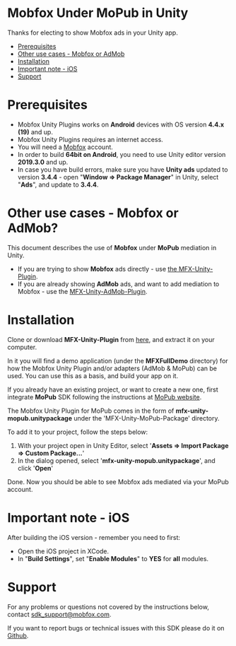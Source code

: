 # Mobfox Under MoPub in Unity
Thanks for electing to show Mobfox ads in your Unity app.

<!-- toc -->

* [Prerequisites](#prerequisites)
* [Other use cases - Mobfox or AdMob](#other-use-cases---mobfox-or-admob)
* [Installation](#installation)
* [Important note - iOS](#important-note---ios)
* [Support](#support)

<!-- toc stop -->

# Prerequisites

* Mobfox Unity Plugins works on **Android** devices with OS version **4.4.x (19)** and up.
* Mobfox Unity Plugins requires an internet access.
* You will need a [Mobfox](https://mobfox.atlassian.net/wiki/spaces/PUMD/pages/354549848/Setup+MobFox+Account) account.
* In order to build **64bit on Android**, you need to use Unity editor version **2019.3.0** and up.
* In case you have build errors, make sure you have **Unity ads** updated to version **3.4.4** - open "**Window => Package Manager**" in Unity, select "**Ads**", and update to **3.4.4**.

# Other use cases - Mobfox or AdMob?

This document describes the use of **Mobfox** under **MoPub** mediation in Unity.

* If you are trying to show **Mobfox** ads directly - use [the MFX-Unity-Plugin](../MFX-Unity-Package/README_mobfox.md).
* If you are already showing **AdMob** ads, and want to add mediation to Mobfox - use the [MFX-Unity-AdMob-Plugin](../MFX-Unity-AdMob-Package/README_admob.md).

# Installation

Clone or download **MFX-Unity-Plugin** from [here](https://github.com/mobfox/MFX-Unity-Plugin), and extract it on your computer.

In it you will find a demo application (under the **MFXFullDemo** directory) for how the Mobfox Unity Plugin and/or adapters (AdMob & MoPub) can be used. You can use this as a basis, and build your app on it.

If you already have an existing project, or want to create a new one,
first integrate **MoPub** SDK following the instructions at [MoPub website](https://developers.mopub.com/publishers/unity/integrate/).

The Mobfox Unity Plugin for MoPub comes in the form of **mfx-unity-mopub.unitypackage** under the 'MFX-Unity-MoPub-Package' directory.

To add it to your project, follow the steps below:

1. With your project open in Unity Editor, select '**Assets => Import Package => Custom Package...**'
2. In the dialog opened, select '**mfx-unity-mopub.unitypackage**', and click '**Open**'

Done. Now you should be able to see Mobfox ads mediated via your MoPub account.
 
# Important note - iOS

After building the iOS version - remember you need to first:

* Open the iOS project in XCode.
* In "**Build Settings**", set "**Enable Modules**" to **YES** for **all** modules.

# Support

For any problems or questions not covered by the instructions below, contact <sdk_support@mobfox.com>.

If you want to report bugs or technical issues with this SDK please do it on [Github](https://github.com/mobfox/MFX-Unity-Plugin/issues).
